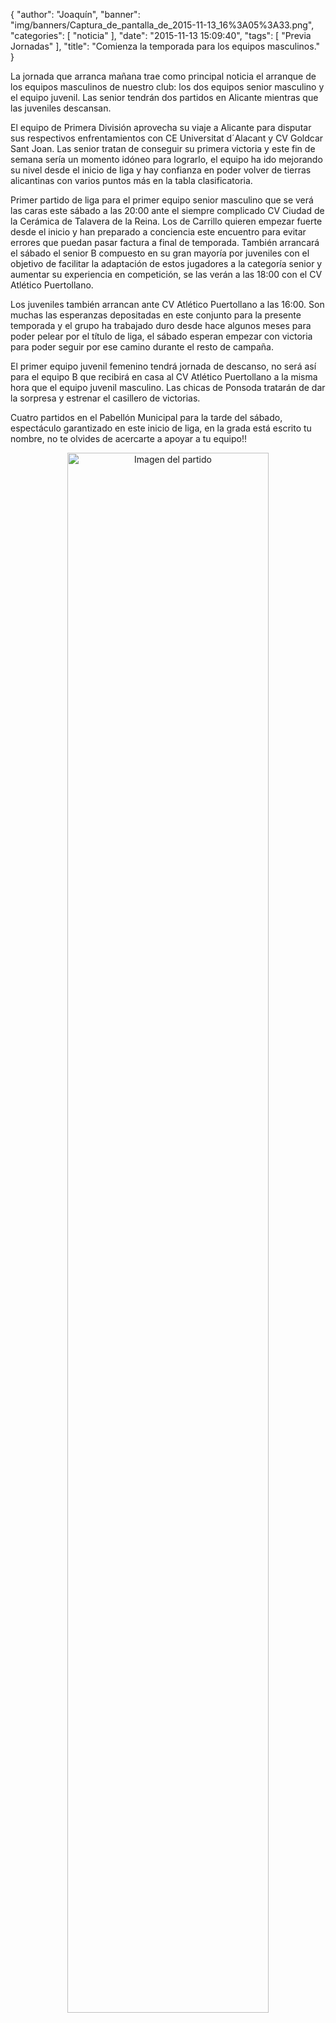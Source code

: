 {
  "author": "Joaquín", 
  "banner": "img/banners/Captura_de_pantalla_de_2015-11-13_16%3A05%3A33.png", 
  "categories": [
    "noticia"
  ], 
  "date": "2015-11-13 15:09:40", 
  "tags": [
    "Previa Jornadas"
  ], 
  "title": "Comienza la temporada para los equipos masculinos."
}

La jornada que arranca mañana trae como principal noticia el arranque de los equipos masculinos de nuestro club: los dos equipos senior masculino y el equipo juvenil. Las senior tendrán dos partidos en Alicante mientras que las juveniles descansan.

El equipo de Primera División aprovecha su viaje a Alicante para disputar sus respectivos enfrentamientos con CE Universitat d´Alacant y CV Goldcar Sant Joan. Las senior tratan de conseguir su primera victoria y este fin de semana sería un momento idóneo para lograrlo, el equipo ha ido mejorando su nivel desde el inicio de liga y hay confianza en poder volver de tierras alicantinas con varios puntos más en la tabla clasificatoria.

Primer partido de liga para el primer equipo senior masculino que se verá las caras este sábado a las 20:00 ante el siempre complicado CV Ciudad de la Cerámica de Talavera de la Reina. Los de Carrillo quieren empezar fuerte desde el inicio y han preparado a conciencia este encuentro para evitar errores que puedan pasar factura a final de temporada. También arrancará el sábado el senior B compuesto en su gran mayoría por juveniles con el objetivo de facilitar la adaptación de estos jugadores a la categoría senior y aumentar su experiencia en competición, se las verán a las 18:00 con el CV Atlético Puertollano.

Los juveniles también arrancan ante CV Atlético Puertollano a las 16:00. Son muchas las esperanzas depositadas en este conjunto para la presente temporada y el grupo ha trabajado duro desde hace algunos meses para poder pelear por el título de liga, el sábado esperan empezar con victoria para poder seguir por ese camino durante el resto de campaña.

El primer equipo juvenil femenino tendrá jornada de descanso, no será así para el equipo B que recibirá en casa al CV Atlético Puertollano a la misma hora que el equipo juvenil masculino. Las chicas de Ponsoda tratarán de dar la sorpresa y estrenar el casillero de victorias.

Cuatro partidos en el Pabellón Municipal para la tarde del sábado, espectáculo garantizado en este inicio de liga, en la grada está escrito tu nombre, no te olvides de acercarte a apoyar a tu equipo!!

<center>
<a target="_new" href="http://www.advmiguelturra.org/img/banners/Captura%20de%20pantalla%20de%202015-11-13%2016%3A05%3A33.png"> 
<img alt="Imagen del partido" width="80%" align="center" src="http://www.advmiguelturra.org/img/banners/Captura%20de%20pantalla%20de%202015-11-13%2016%3A05%3A33.png"/> </a> </center>

